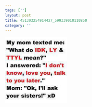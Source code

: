 ```yaml
---
tags: ['']
layout: post
title: 451303254914427_599339010110850
category: ''
---
```

![451303254914427_599339010110850](/uploads/2013-7-20-451303254914427_599339010110850.jpg)
